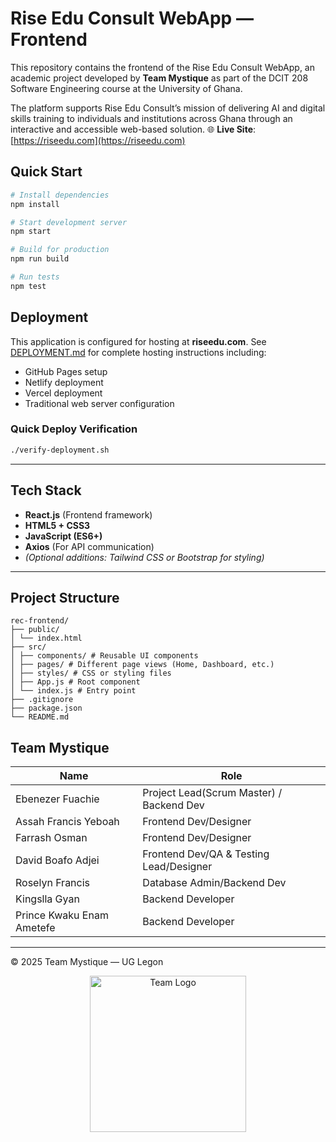 # Rise Edu Consult WebApp — Frontend

This repository contains the frontend of the Rise Edu Consult WebApp, an academic project developed by **Team Mystique** as part of the DCIT 208 Software Engineering course at the University of Ghana.

The platform supports Rise Edu Consult’s mission of delivering AI and digital skills training to individuals and institutions across Ghana through an interactive and accessible web-based solution.
🌐 **Live Site**: [https://riseedu.com](https://riseedu.com)

## Quick Start

```bash
# Install dependencies
npm install

# Start development server
npm start

# Build for production
npm run build

# Run tests
npm test
```

## Deployment

This application is configured for hosting at **riseedu.com**. See [DEPLOYMENT.md](./DEPLOYMENT.md) for complete hosting instructions including:

- GitHub Pages setup
- Netlify deployment
- Vercel deployment  
- Traditional web server configuration

### Quick Deploy Verification

```bash
./verify-deployment.sh
```

---

## Tech Stack

- **React.js** (Frontend framework)
- **HTML5 + CSS3**
- **JavaScript (ES6+)**
- **Axios** (For API communication)
- *(Optional additions: Tailwind CSS or Bootstrap for styling)*

---

## Project Structure
```text
rec-frontend/
├── public/
│ └── index.html
├── src/
│ ├── components/ # Reusable UI components
│ ├── pages/ # Different page views (Home, Dashboard, etc.)
│ ├── styles/ # CSS or styling files
│ ├── App.js # Root component
│ └── index.js # Entry point
├── .gitignore
├── package.json
└── README.md

```

##  Team Mystique 

| Name             | Role                    |
| ---------------- | ----------------------- |
| Ebenezer Fuachie | Project Lead(Scrum Master) / Backend Dev  |
| Assah Francis Yeboah       | Frontend Dev/Designer     |
| Farrash Osman       | Frontend Dev/Designer      |
| David Boafo Adjei      | Frontend Dev/QA & Testing Lead/Designer       |
| Roselyn Francis       | Database Admin/Backend Dev      |
| Kingslla Gyan        | Backend Developer      |
| Prince Kwaku Enam Ametefe       | Backend Developer |

---

© 2025 Team Mystique — UG Legon

<div align="center">
  <img src="Team Logo.png" alt="Team Logo" width="250"/>
</div>





